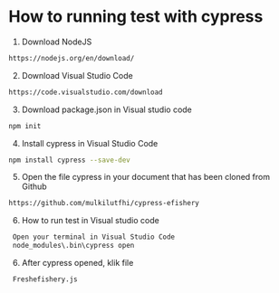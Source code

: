 # How to running test with cypress
1. Download NodeJS
```sh
https://nodejs.org/en/download/
```

2. Download Visual Studio Code
```sh
https://code.visualstudio.com/download
```

3. Download package.json in Visual studio code
```sh
npm init
```

4. Install cypress in Visual Studio Code
```sh
npm install cypress --save-dev
```

5. Open the file cypress in your document that has been cloned from Github 
```sh
https://github.com/mulkilutfhi/cypress-efishery
```

6. How to run test in Visual studio code 
```sh
 Open your terminal in Visual Studio Code
 node_modules\.bin\cypress open
```

6. After cypress opened, klik file  
```sh
 Freshefishery.js
